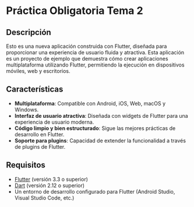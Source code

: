# Práctica Obligatoria Tema 2

## Descripción

Esto es una nueva aplicación construida con Flutter, diseñada para proporcionar una experiencia de usuario fluida y atractiva. Esta aplicación es un proyecto de ejemplo que demuestra cómo crear aplicaciones multiplataforma utilizando Flutter, permitiendo la ejecución en dispositivos móviles, web y escritorios.

## Características

- **Multiplataforma**: Compatible con Android, iOS, Web, macOS y Windows.
- **Interfaz de usuario atractiva**: Diseñada con widgets de Flutter para una experiencia de usuario moderna.
- **Código limpio y bien estructurado**: Sigue las mejores prácticas de desarrollo en Flutter.
- **Soporte para plugins**: Capacidad de extender la funcionalidad a través de plugins de Flutter.

## Requisitos

- [Flutter](https://flutter.dev/docs/get-started/install) (versión 3.3 o superior)
- [Dart](https://dart.dev/get-dart) (versión 2.12 o superior)
- Un entorno de desarrollo configurado para Flutter (Android Studio, Visual Studio Code, etc.)
